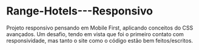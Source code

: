 # Range-Hotels---Responsivo
Projeto responsivo pensando em Mobile First, aplicando conceitos do CSS avançados. Um desafio, tendo em vista que foi o primeiro contato com responsividade, mas tanto o site como o código estão bem feitos/escritos. 

